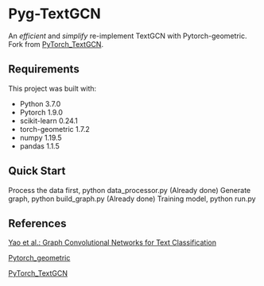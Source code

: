 # Pyg-TextGCN 

An *efficient* and *simplify* re-implement TextGCN with Pytorch-geometric. Fork from [PyTorch_TextGCN](https://github.com/chengsen/PyTorch_TextGCN).
<!-- This one is more faster than others(include raw implement) in the own limited testing. -->

## Requirements

This project was built with:

- Python 3.7.0
- Pytorch 1.9.0
- scikit-learn 0.24.1
- torch-geometric 1.7.2
- numpy 1.19.5
- pandas 1.1.5 

## Quick Start

Process the data first, python data_processor.py (Already done)
Generate graph, python build_graph.py (Already done)
Training model, python run.py

## References

[Yao et al.: Graph Convolutional Networks for Text Classification](https://arxiv.org/abs/1809.05679)

[Pytorch_geometric](https://github.com/rusty1s/pytorch_geometric)

[PyTorch_TextGCN](https://github.com/chengsen/PyTorch_TextGCN)
